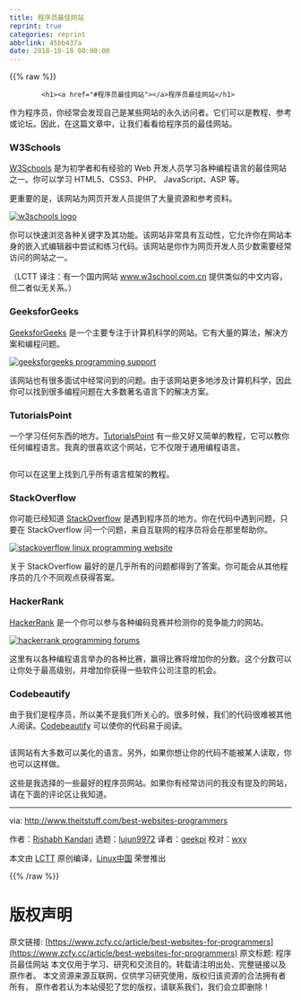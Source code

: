 ```yaml
---
title: 程序员最佳网站
reprint: true
categories: reprint
abbrlink: 45bb437a
date: 2018-10-18 00:00:00
---
```


{{% raw %}}

            <h1><a href="#程序员最佳网站"></a>程序员最佳网站</h1>
<p>作为程序员，你经常会发现自己是某些网站的永久访问者。它们可以是教程、参考或论坛。因此，在这篇文章中，让我们看看给程序员的最佳网站。</p>
<h3><a href="#w3schools"></a>W3Schools</h3>
<p><a href="https://www.w3schools.com/">W3Schools</a> 是为初学者和有经验的 Web 开发人员学习各种编程语言的最佳网站之一。你可以学习 HTML5、CSS3、PHP、 JavaScript、ASP 等。</p>
<p>更重要的是，该网站为网页开发人员提供了大量资源和参考资料。</p>
<p><a href="http://www.theitstuff.com/wp-content/uploads/2017/12/w3schools-logo.png"><img src="" alt="w3schools logo"></a></p>
<p>你可以快速浏览各种关键字及其功能。该网站非常具有互动性，它允许你在网站本身的嵌入式编辑器中尝试和练习代码。该网站是你作为网页开发人员少数需要经常访问的网站之一。</p>
<p>（LCTT 译注：有一个国内网站 <a href="http://www.w3school.com.cn">www.w3school.com.cn</a> 提供类似的中文内容，但二者似无关系。）</p>
<h3><a href="#geeksforgeeks"></a>GeeksforGeeks</h3>
<p><a href="http://www.geeksforgeeks.org/">GeeksforGeeks</a> 是一个主要专注于计算机科学的网站。它有大量的算法，解决方案和编程问题。</p>
<p><a href="http://www.theitstuff.com/wp-content/uploads/2017/12/geeksforgeeks-programming-support.png"><img src="" alt="geeksforgeeks programming support"></a></p>
<p>该网站也有很多面试中经常问到的问题。由于该网站更多地涉及计算机科学，因此你可以找到很多编程问题在大多数著名语言下的解决方案。</p>
<h3><a href="#tutorialspoint"></a>TutorialsPoint</h3>
<p>一个学习任何东西的地方。<a href="https://www.tutorialspoint.com/">TutorialsPoint</a> 有一些又好又简单的教程，它可以教你任何编程语言。我真的很喜欢这个网站，它不仅限于通用编程语言。</p>
<p><a href="https://camo.githubusercontent.com/5b74e2a8b5750adfad49344482ef494b3b73250f/687474703a2f2f7777772e746865697473747566662e636f6d2f77702d636f6e74656e742f75706c6f6164732f323031372f31322f7475746f7269616c73706f696e742d70726f6772616d6d696e672d776562736974652e706e67"><img src="" alt=""></a></p>
<p>你可以在这里上找到几乎所有语言框架的教程。</p>
<h3><a href="#stackoverflow"></a>StackOverflow</h3>
<p>你可能已经知道 <a href="https://stackoverflow.com/">StackOverflow</a> 是遇到程序员的地方。你在代码中遇到问题，只要在 StackOverflow 问一个问题，来自互联网的程序员将会在那里帮助你。</p>
<p><a href="http://www.theitstuff.com/wp-content/uploads/2017/12/stackoverflow-linux-programming-website.png"><img src="" alt="stackoverflow linux programming website"></a></p>
<p>关于 StackOverflow 最好的是几乎所有的问题都得到了答案。你可能会从其他程序员的几个不同观点获得答案。</p>
<h3><a href="#hackerrank"></a>HackerRank</h3>
<p><a href="https://www.hackerrank.com/">HackerRank</a> 是一个你可以参与各种编码竞赛并检测你的竞争能力的网站。</p>
<p><a href="http://www.theitstuff.com/wp-content/uploads/2017/12/hackerrank-programming-forums.png"><img src="" alt="hackerrank programming forums"></a></p>
<p>这里有以各种编程语言举办的各种比赛，赢得比赛将增加你的分数。这个分数可以让你处于最高级别，并增加你获得一些软件公司注意的机会。</p>
<h3><a href="#codebeautify"></a>Codebeautify</h3>
<p>由于我们是程序员，所以美不是我们所关心的。很多时候，我们的代码很难被其他人阅读。<a href="https://codebeautify.org/">Codebeautify</a> 可以使你的代码易于阅读。</p>
<p><a href="https://camo.githubusercontent.com/4c1d0f4a5d84665c9a8dfb82ffa52ca9050c4a6a/687474703a2f2f7777772e746865697473747566662e636f6d2f77702d636f6e74656e742f75706c6f6164732f323031372f31322f636f64652d62656175746966792d70726f6772616d6d696e672d666f72756d732e706e67"><img src="" alt=""></a></p>
<p>该网站有大多数可以美化的语言。另外，如果你想让你的代码不能被某人读取，你也可以这样做。</p>
<p>这些是我选择的一些最好的程序员网站。如果你有经常访问的我没有提及的网站，请在下面的评论区让我知道。</p>
<hr>
<p>via: <a href="http://www.theitstuff.com/best-websites-programmers">http://www.theitstuff.com/best-websites-programmers</a></p>
<p>作者：<a href="http://www.theitstuff.com/author/reevkandari">Rishabh Kandari</a> 选题：<a href="https://github.com/lujun9972">lujun9972</a> 译者：<a href="https://github.com/geekpi">geekpi</a> 校对：<a href="https://github.com/wxy">wxy</a></p>
<p>本文由 <a href="https://github.com/LCTT/TranslateProject">LCTT</a> 原创编译，<a href="https://linux.cn/">Linux中国</a> 荣誉推出</p>

          
{{% /raw %}}

# 版权声明
原文链接: [https://www.zcfy.cc/article/best-websites-for-programmers](https://www.zcfy.cc/article/best-websites-for-programmers)
原文标题: 程序员最佳网站
本文仅用于学习、研究和交流目的。转载请注明出处、完整链接以及原作者。
本文资源来源互联网，仅供学习研究使用，版权归该资源的合法拥有者所有，
原作者若认为本站侵犯了您的版权，请联系我们，我们会立即删除！
